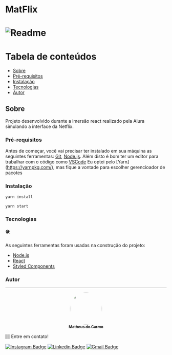 # MatFlix

<h1>
  <img alt="Readme" title="Readme" src="./matflix.gif"/>
</h1>

Tabela de conteúdos
=================
<!--ts-->
   * [Sobre](#Sobre)   
   * [Pré-requisitos](#Pré-requisitos)    
   * [Instalação](#Instalação)        
   * [Tecnologias](#Tecnologias)
   * [Autor](#Autor)
<!--te-->

## Sobre 
Projeto desenvolvido durante a imersão react realizado pela Alura simulando a interface da Netflix.

### Pré-requisitos
Antes de começar, você vai precisar ter instalado em sua máquina as seguintes ferramentas:
[Git](https://git-scm.com), [Node.js](https://nodejs.org/en/). 
Além disto é bom ter um editor para trabalhar com o código como [VSCode](https://code.visualstudio.com/)
Eu optei pelo [Yarn] (https://yarnpkg.com/), mas fique a vontade para escolher gerencioador de pacotes


### Instalação
```bash
yarn install
```
```bash
yarn start
```

### Tecnologias 
#### 🛠
As seguintes ferramentas foram usadas na construção do projeto:

- [Node.js](https://nodejs.org/en/)
- [React](https://pt-br.reactjs.org/)
- [Styled Components](https://styled-components.com/)

### Autor
---
<p align="center">
  <a href="https://www.linkedin.com/in/matheus-carmo-cardoso-271066b9/">
   <img style="border-radius: 50%;" src="https://avatars.githubusercontent.com/u/28113945?v=4" width="100px;" alt=""/>
   <br />
   <sub><b>Matheus do Carmo</b></sub></a> <a href="https://www.linkedin.com/in/matheus-carmo-cardoso-271066b9/" title="Dev"></a>


🏽 Entre em contato!

[![Instagram Badge](https://img.shields.io/badge/-@math_carmocard-1ca0f1?style=flat-square&labelColor=1ca0f1&logo=instagram&logoColor=white&link=https://www.instagram.com/math_carmocard/)](https://www.instagram.com/math_carmocard/) 
[![Linkedin Badge](https://img.shields.io/badge/-Matheus-blue?style=flat-square&logo=Linkedin&logoColor=white&link=https://www.linkedin.com/in/matheus-carmo-cardoso-271066b9)](https://www.linkedin.com/in/matheus-carmo-cardoso-271066b9/) 
[![Gmail Badge](https://img.shields.io/badge/-mathcardoso.94@gmail.com-c14438?style=flat-square&logo=Gmail&logoColor=white&link=mailto:mathcardoso.94@gmail.com)](mailto:mathcardoso.94@gmail.com)

  </p>

